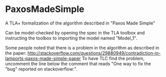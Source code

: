 # PaxosMadeSimple
A TLA+ formalization of the algorithm described in "Paxos Made Simple"

Can be model-checked by opening the spec in the TLA toolbox and instructing the toolbox to importing the model named "Model_1".

Some people noted that there is a problem in the algorithm as described in the paper:
http://stackoverflow.com/questions/29880949/contradiction-in-lamports-paxos-made-simple-paper
To have TLC find the problem, uncomment the line below the comment that reads "One way to fix the "bug" reported on stackoverflow:".
